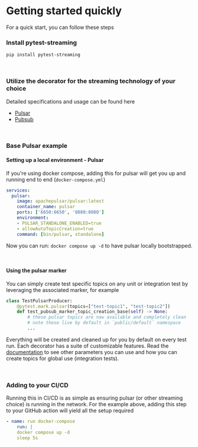 # Getting started quickly

For a quick start, you can follow these steps

### Install pytest-streaming

```shell
pip install pytest-streaming
```

&#160;

### Utilize the decorator for the streaming technology of your choice

Detailed specifications and usage can be found here

- [Pulsar](./pulsar.md)
- [Pubsub](./pubsub.md)

&#160;

### Base Pulsar example

#### Setting up a local environment - Pulsar

If you're using docker compose, adding this for pulsar will get you
up and running end to end (`docker-compose.yml`)

```yaml
services:
  pulsar:
    image: apachepulsar/pulsar:latest
    container_name: pulsar
    ports: ['6650:6650', '8080:8080']
    environment:
    - PULSAR_STANDALONE_ENABLED=true
    - allowAutoTopicCreation=true
    command: [bin/pulsar, standalone]
```

Now you can run: `docker compose up -d` to have pulsar locally bootstrapped.

&#160;

#### Using the pulsar marker

You can simply create test specific topics on any
unit or integration test by leveraging the associated
marker, for example

```python
class TestPulsarProducer:
    @pytest.mark.pulsar(topics=["test-topic1", "test-topic2"])
    def test_pubsub_marker_topic_creation_base(self) -> None:
        # these pulsar topics are now available and completely clean
        # note these live by default in `public/default` namespace
        ...
```

Everything will be created and cleaned up for you by default on every
test run. Each decorator has a suite of customizable features. Read the
[documentation](https://nachatz.github.io/pytest-streaming) to see other parameters you can use and how you can create
topics for global use (integration tests).

&#160;

### Adding to your CI/CD

Running this in CI/CD is as simple as ensuring pulsar (or other streaming choice)
is running in the network. For the example above, adding this step to your GitHub action
will yield all the setup required

```yaml
- name: run docker-compose
    run: |
    docker compose up -d
    sleep 5s
```

&#160;
